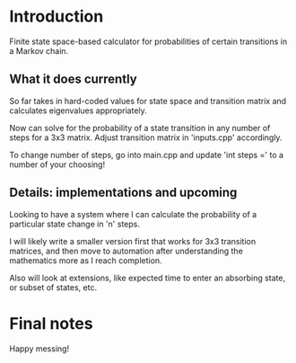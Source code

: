 # Introduction
Finite state space-based calculator for probabilities of certain transitions in a Markov chain.

## What it does currently
So far takes in hard-coded values for state space and transition matrix and calculates eigenvalues appropriately.

Now can solve for the probability of a state transition in any number of steps for a 3x3 matrix. Adjust transition matrix in 'inputs.cpp' accordingly.

To change number of steps, go into main.cpp and update 'int steps =' to a number of your choosing!

## Details: implementations and upcoming
Looking to have a system where I can calculate the probability of a particular state change in 'n' steps.

I will likely write a smaller version first that works for 3x3 transition matrices, and then move to automation after understanding the mathematics more as I reach completion.

Also will look at extensions, like expected time to enter an absorbing state, or subset of states, etc.

# Final notes
Happy messing!
